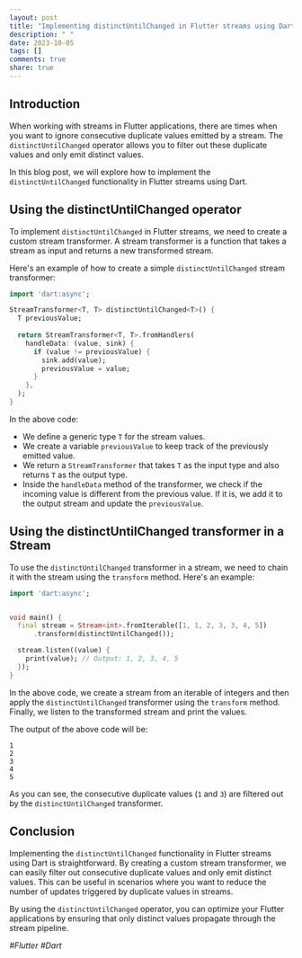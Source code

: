 ```yaml
---
layout: post
title: "Implementing distinctUntilChanged in Flutter streams using Dart"
description: " "
date: 2023-10-05
tags: []
comments: true
share: true
---
```



## Introduction

When working with streams in Flutter applications, there are times when you want to ignore consecutive duplicate values emitted by a stream. The `distinctUntilChanged` operator allows you to filter out these duplicate values and only emit distinct values.

In this blog post, we will explore how to implement the `distinctUntilChanged` functionality in Flutter streams using Dart.


## Using the distinctUntilChanged operator

To implement `distinctUntilChanged` in Flutter streams, we need to create a custom stream transformer. A stream transformer is a function that takes a stream as input and returns a new transformed stream.

Here's an example of how to create a simple `distinctUntilChanged` stream transformer:

```dart
import 'dart:async';

StreamTransformer<T, T> distinctUntilChanged<T>() {
  T previousValue;
  
  return StreamTransformer<T, T>.fromHandlers(
    handleData: (value, sink) {
      if (value != previousValue) {
        sink.add(value);
        previousValue = value;
      }
    },
  );
}
```

In the above code:
- We define a generic type `T` for the stream values.
- We create a variable `previousValue` to keep track of the previously emitted value.
- We return a `StreamTransformer` that takes `T` as the input type and also returns `T` as the output type.
- Inside the `handleData` method of the transformer, we check if the incoming value is different from the previous value. If it is, we add it to the output stream and update the `previousValue`.


## Using the distinctUntilChanged transformer in a Stream

To use the `distinctUntilChanged` transformer in a stream, we need to chain it with the stream using the `transform` method. Here's an example:

```dart
import 'dart:async';


void main() {
  final stream = Stream<int>.fromIterable([1, 1, 2, 3, 3, 4, 5])
      .transform(distinctUntilChanged());

  stream.listen((value) {
    print(value); // Output: 1, 2, 3, 4, 5
  });
}
```

In the above code, we create a stream from an iterable of integers and then apply the `distinctUntilChanged` transformer using the `transform` method. Finally, we listen to the transformed stream and print the values.

The output of the above code will be:

```
1
2
3
4
5
```

As you can see, the consecutive duplicate values (`1` and `3`) are filtered out by the `distinctUntilChanged` transformer.


## Conclusion

Implementing the `distinctUntilChanged` functionality in Flutter streams using Dart is straightforward. By creating a custom stream transformer, we can easily filter out consecutive duplicate values and only emit distinct values. This can be useful in scenarios where you want to reduce the number of updates triggered by duplicate values in streams.

By using the `distinctUntilChanged` operator, you can optimize your Flutter applications by ensuring that only distinct values propagate through the stream pipeline.

*#Flutter #Dart*